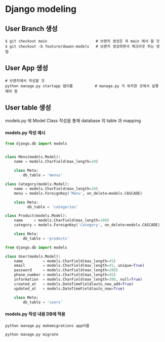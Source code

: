 # Django modeling
## User Branch 생성
```
$ git checkout main                      # 브랜치 생성은 꼭 main 에서 할 것
$ git checkout -b feature/dowon-models   # 브랜치 생성하면서 체크아웃 하는 방법 
```
## User App 생성
```
# 브랜치에서 작성할 것
python manage.py startapp 앱이름          # manage.py 가 위치한 곳에서 실행해야 함
```
## User table 생성
models.py 에 Model Class 작성을 통해 database  의 table 과 mapping  
#### models.py 작성 예시
```python
from django.db import models


class Menu(models.Model):
	name = models.CharField(max_length=20)
	
	class Meta:
		db_table = 'menus'

class Category(models.Model):
	name = models.CharField(max_length=20)
	menu = models.ForeignKey('Menu', on_delete=models.CASCADE)

    class Meta:
          db_table = 'categories'

class Product(models.Model):
	name     = models.CharField(max_length=100)
	category = models.ForeignKey('Category', on_delete=models.CASCADE)

	class Meta:
		db_table = 'products'
```
```python
from django.db import models

class User(models.Model):
	name         = models.CharField(max_length=45)
	email        = models.CharField(max_length=45, unique=True)
	password     = models.CharField(max_length=200)
	phone_number = models.CharField(max_length=45)
	information  = models.CharField(max_length=300, null=True)
	created_at   = models.DateTimeField(auto_now_add=True)
	updated_at   = models.DateTimeField(auto_now=True)

	class Meta:
		db_table = 'users'
```
#### models.py 작성 내용 DB에 적용
```
python manage.py makemigrations app이름
```
```
python manage.py migrate
```
